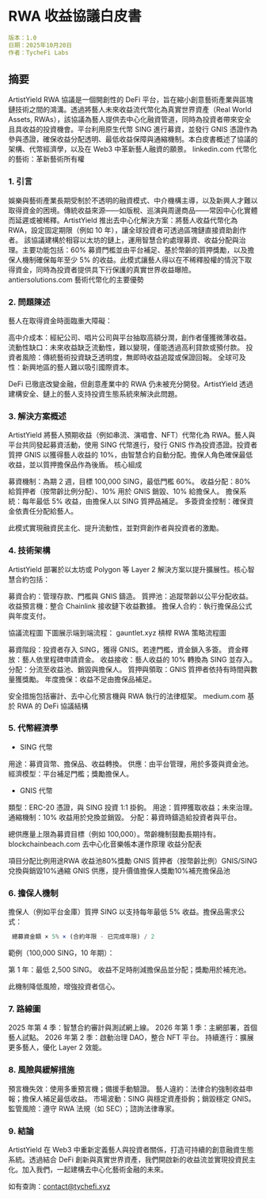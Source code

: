 # RWA 收益協議白皮書

```yaml
版本：1.0
日期：2025年10月20日
作者：TycheFi Labs
```

## 摘要
ArtistYield RWA 協議是一個開創性的 DeFi 平台，旨在縮小創意藝術產業與區塊鏈技術之間的鴻溝。透過將藝人未來收益流代幣化為真實世界資產（Real World Assets, RWAs），該協議為藝人提供去中心化融資管道，同時為投資者帶來安全且具收益的投資機會。平台利用原生代幣 SING 進行募資，並發行 GNIS 憑證作為參與憑證，確保收益分配透明、最低收益保障與通縮機制。本白皮書概述了協議的架構、代幣經濟學，以及在 Web3 中革新藝人融資的願景。
linkedin.com
代幣化的藝術：革新藝術所有權

### 1. 引言
娛樂與藝術產業長期受制於不透明的融資模式、中介機構主導，以及新興人才難以取得資金的困境。傳統收益來源——如版稅、巡演與周邊商品——常因中心化實體而延遲或被稀釋。ArtistYield 推出去中心化解決方案：將藝人收益代幣化為 RWA，設定固定期限（例如 10 年），讓全球投資者可透過區塊鏈直接資助創作者。
該協議建構於相容以太坊的鏈上，運用智慧合約處理募資、收益分配與治理。主要功能包括：60% 募資門檻並由平台補足、基於幣齡的質押獎勵，以及擔保人機制確保每年至少 5% 的收益。此模式讓藝人得以在不稀釋股權的情況下取得資金，同時為投資者提供具下行保護的真實世界收益曝險。
antiersolutions.com
藝術代幣化的主要優勢

### 2. 問題陳述
藝人在取得資金時面臨重大障礙：

高中介成本：經紀公司、唱片公司與平台抽取高額分潤，創作者僅獲微薄收益。
流動性缺口：未來收益缺乏流動性，難以變現，僅能透過高利貸款或預付款。
投資者風險：傳統藝術投資缺乏透明度，無即時收益追蹤或保證回報。
全球可及性：新興地區的藝人難以吸引國際資本。

DeFi 已徹底改變金融，但創意產業中的 RWA 仍未被充分開發。ArtistYield 透過建構安全、鏈上的藝人支持投資生態系統來解決此問題。

### 3. 解決方案概述
ArtistYield 將藝人預期收益（例如串流、演唱會、NFT）代幣化為 RWA。藝人與平台共同發起募資活動，使用 SING 代幣進行，發行 GNIS 作為投資憑證。投資者質押 GNIS 以獲得藝人收益的 10%，由智慧合約自動分配。擔保人角色確保最低收益，並以質押擔保品作為後盾。
核心組成

募資機制：為期 2 週，目標 100,000 SING，最低門檻 60%。
收益分配：80% 給質押者（按幣齡比例分配）、10% 用於 GNIS 銷毀、10% 給擔保人。
擔保系統：每年最低 5% 收益，由擔保人以 SING 質押品補足。
多簽資金控制：確保資金依責任分配給藝人。

此模式實現融資民主化、提升流動性，並對齊創作者與投資者的激勵。

### 4. 技術架構
ArtistYield 部署於以太坊或 Polygon 等 Layer 2 解決方案以提升擴展性。核心智慧合約包括：

募資合約：管理存款、門檻與 GNIS 鑄造。
質押池：追蹤幣齡以公平分配收益。
收益預言機：整合 Chainlink 接收鏈下收益數據。
擔保人合約：執行擔保品公式與年度支付。

協議流程圖
下圖展示端到端流程：
gauntlet.xyz
槓桿 RWA 策略流程圖

募資階段：投資者存入 SING，獲得 GNIS。若達門檻，資金鎖入多簽。
資金釋放：藝人依里程碑申請資金。
收益接收：藝人收益的 10% 轉換為 SING 並存入。
分配：分流至收益池、銷毀與擔保人。
質押與領取：GNIS 質押者依持有時間與數量獲獎勵。
年度擔保：收益不足由擔保品補足。

安全措施包括審計、去中心化預言機與 RWA 執行的法律框架。
medium.com
基於 RWA 的 DeFi 協議結構

### 5. 代幣經濟學

- SING 代幣

用途：募資貨幣、擔保品、收益轉換。
供應：由平台管理，用於多簽與資金池。
經濟模型：平台補足門檻；獎勵擔保人。


- GNIS 代幣

類型：ERC-20 憑證，與 SING 投資 1:1 掛鉤。
用途：質押獲取收益；未來治理。
通縮機制：10% 收益用於兌換並銷毀。
分配：募資時鑄造給投資者與平台。


總供應量上限為募資目標（例如 100,000）。幣齡機制鼓勵長期持有。
blockchainbeach.com
去中心化音樂帳本運作原理
收益分配表




項目分配比例用途RWA 收益池80%獎勵 GNIS 質押者（按幣齡比例）GNIS/SING 兌換與銷毀10%通縮 GNIS 供應，提升價值擔保人獎勵10%補充擔保品池

### 6. 擔保人機制
擔保人（例如平台金庫）質押 SING 以支持每年最低 5% 收益。擔保品需求公式：

```javascript
 總募資金額 × 5% × (合約年限 - 已完成年限) / 2
```

範例（100,000 SING，10 年期）：

第 1 年：最低 2,500 SING。
收益不足時削減擔保品並分配；獎勵用於補充池。

此機制降低風險，增強投資者信心。

### 7. 路線圖

2025 年第 4 季：智慧合約審計與測試網上線。
2026 年第 1 季：主網部署，首個藝人試點。
2026 年第 2 季：啟動治理 DAO，整合 NFT 平台。
持續進行：擴展更多藝人，優化 Layer 2 效能。

### 8. 風險與緩解措施

預言機失效：使用多重預言機；備援手動驗證。
藝人違約：法律合約強制收益申報；擔保人補足最低收益。
市場波動：SING 與穩定資產掛鉤；銷毀穩定 GNIS。
監管風險：遵守 RWA 法規（如 SEC）；諮詢法律專家。

### 9. 結論
ArtistYield 在 Web3 中重新定義藝人與投資者關係，打造可持續的創意融資生態系統。透過結合 DeFi 創新與真實世界資產，我們開啟新的收益流並實現投資民主化。加入我們，一起建構去中心化藝術金融的未來。

如有查詢：contact@tychefi.xyz